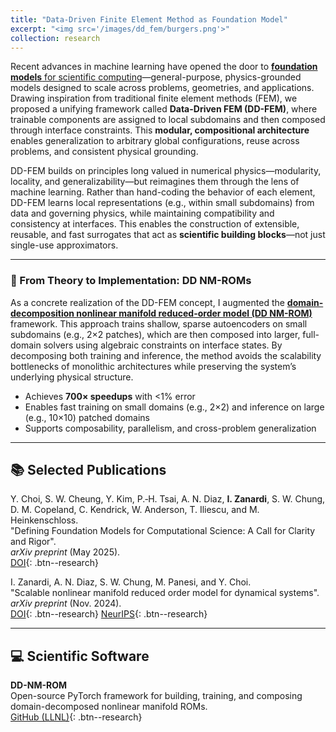 ```yaml
---
title: "Data-Driven Finite Element Method as Foundation Model"
excerpt: "<img src='/images/dd_fem/burgers.png'>"
collection: research
---
```


Recent advances in machine learning have opened the door to [**foundation models** for scientific computing](https://doi.org/10.48550/arXiv.2306.00258)—general-purpose, physics-grounded models designed to scale across problems, geometries, and applications. Drawing inspiration from traditional finite element methods (FEM), we proposed a unifying framework called **Data-Driven FEM (DD-FEM)**, where trainable components are assigned to local subdomains and then composed through interface constraints. This **modular, compositional architecture** enables generalization to arbitrary global configurations, reuse across problems, and consistent physical grounding.

DD-FEM builds on principles long valued in numerical physics—modularity, locality, and generalizability—but reimagines them through the lens of machine learning. Rather than hand-coding the behavior of each element, DD-FEM learns local representations (e.g., within small subdomains) from data and governing physics, while maintaining compatibility and consistency at interfaces. This enables the construction of extensible, reusable, and fast surrogates that act as **scientific building blocks**—not just single-use approximators.

---

### 🧱 From Theory to Implementation: DD NM-ROMs

As a concrete realization of the DD-FEM concept, I augmented the [**domain-decomposition nonlinear manifold reduced-order model (DD NM-ROM)**](https://doi.org/10.1016/j.cma.2024.116943) framework. This approach trains shallow, sparse autoencoders on small subdomains (e.g., 2×2 patches), which are then composed into larger, full-domain solvers using algebraic constraints on interface states. By decomposing both training and inference, the method avoids the scalability bottlenecks of monolithic architectures while preserving the system’s underlying physical structure.

- Achieves **700× speedups** with <1% error
- Enables fast training on small domains (e.g., 2×2) and inference on large (e.g., 10×10) patched domains
- Supports composability, parallelism, and cross-problem generalization

---

## 📚 Selected Publications

Y. Choi, S. W. Cheung, Y. Kim, P.‑H. Tsai, A. N. Diaz, **I. Zanardi**, S. W. Chung, D. M. Copeland, C. Kendrick, W. Anderson, T. Iliescu, and M.
Heinkenschloss.  
"Defining Foundation Models for Computational Science: A Call for Clarity and Rigor".  
*arXiv preprint* (May 2025).  
[DOI](https://doi.org/10.48550/arXiv.2505.22904){: .btn--research}

I. Zanardi, A. N. Diaz, S. W. Chung, M. Panesi, and Y. Choi.  
"Scalable nonlinear manifold reduced order model for dynamical systems".  
*arXiv preprint* (Nov. 2024).  
[DOI](https://doi.org/10.48550/arXiv.2412.00507){: .btn--research}
[NeurIPS](https://ml4physicalsciences.github.io/2024/){: .btn--research}

---

## 💻 Scientific Software

**DD-NM-ROM**  
Open-source PyTorch framework for building, training, and composing domain-decomposed nonlinear manifold ROMs.  
[GitHub (LLNL)](https://github.com/LLNL/DD-NM-ROM){: .btn--research}
